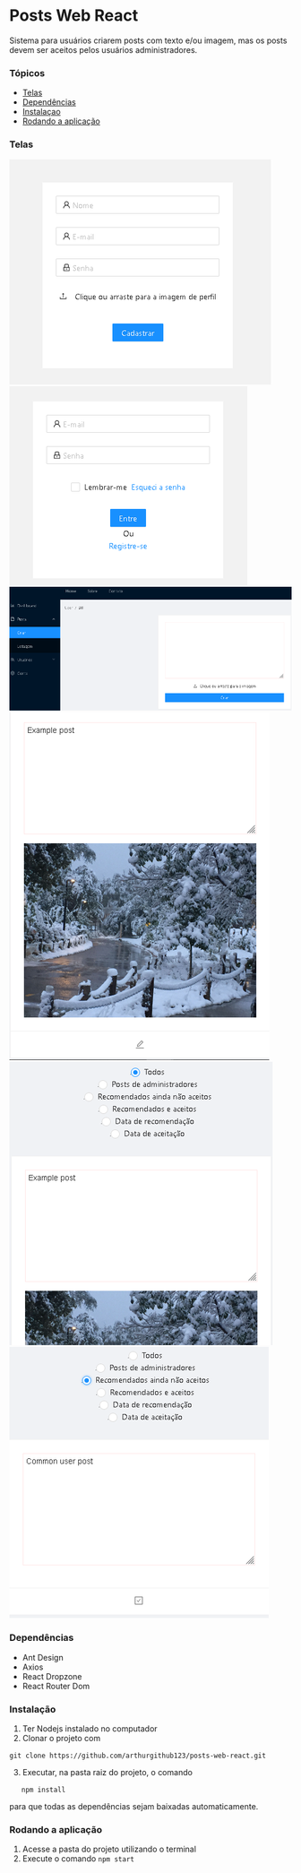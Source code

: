 # Posts Web React
Sistema para usuários criarem posts com texto e/ou imagem, mas os posts devem ser aceitos pelos usuários administradores.

### Tópicos
* [Telas](#Telas)
* [Dependências](#dependências)
* [Instalaçao](#instalaçao)
* [Rodando a aplicação](#rodando-a-aplicação)

### Telas
![User Create](https://raw.githubusercontent.com/arthurgithub123/posts-web-react/master/readme_file_images/create%20account.png)
![User SignIn](https://raw.githubusercontent.com/arthurgithub123/posts-web-react/master/readme_file_images/signin.png)
![Post Creation](https://raw.githubusercontent.com/arthurgithub123/posts-web-react/master/readme_file_images/create%20post.png)
![Post](https://raw.githubusercontent.com/arthurgithub123/posts-web-react/master/readme_file_images/post.png)
![Post List](https://raw.githubusercontent.com/arthurgithub123/posts-web-react/master/readme_file_images/list%20post.png)
![Accept Post](https://raw.githubusercontent.com/arthurgithub123/posts-web-react/master/readme_file_images/accept%20post.png)

### Dependências
- Ant Design
- Axios
- React Dropzone
- React Router Dom

### Instalação
1. Ter Nodejs instalado no computador
2. Clonar o projeto com
```
git clone https://github.com/arthurgithub123/posts-web-react.git
```
3. Executar, na pasta raiz do projeto, o comando
```
   npm install
```
para que todas as dependências sejam baixadas automaticamente.

### Rodando a aplicação
1. Acesse a pasta do projeto utilizando o terminal
2. Execute o comando `npm start`